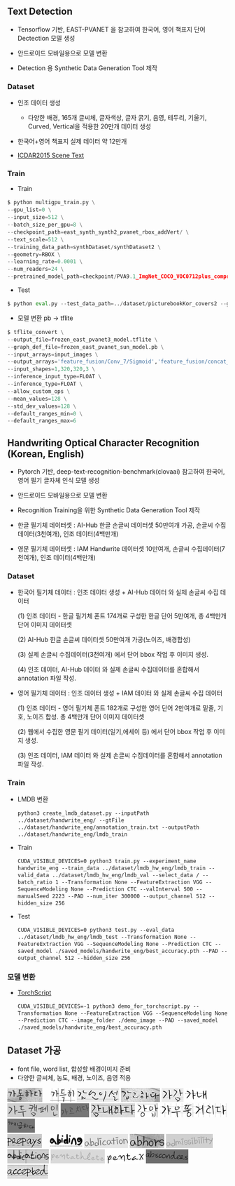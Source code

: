 ## Text Detection

- Tensorflow 기반, EAST-PVANET 을 참고하여 한국어, 영어 책표지 단어 Dectection 모델 생성

- 안드로이드 모바일용으로 모델 변환

- Detection 용 Synthetic Data Generation Tool 제작

### Dataset

  - 인조 데이터 생성 
    
    * 다양한 배경, 165개 글씨체, 글자색상, 글자 굵기, 음영, 테두리, 기울기, Curved, Vertical을 적용한 20만개 데이터 생성 
    
  - 한국어+영어 책표지 실제 데이터 약 12만개

  - [ICDAR2015 Scene Text](https://rrc.cvc.uab.es/?ch=4&com=downloads)
  
### Train
  
  - Train
  
``` Python
$ python multigpu_train.py \
--gpu_list=0 \
--input_size=512 \
--batch_size_per_gpu=8 \
--checkpoint_path=east_synth_synth2_pvanet_rbox_addVert/ \
--text_scale=512 \
--training_data_path=synthDataset/synthDataset2 \
--geometry=RBOX \
--learning_rate=0.0001 \
--num_readers=24 \
--pretrained_model_path=checkpoint/PVA9.1_ImgNet_COCO_VOC0712plus_compressed.ckpt
```
  - Test
  
  ``` Python
  $ python eval.py --test_data_path=../dataset/picturebookKor_covers2 --gpu_list=1 --checkpoint_path=east_synth_synth2_pvanet_rbox_addVert/ --checkpoint_path_more=model.ckpt-301991 --output_dir=output_picturebookKor_covers2_2
  ```
  
  - 모델 변환 pb -> tflite
  
  ``` Python
  $ tflite_convert \
  --output_file=frozen_east_pvanet3_model.tflite \
  --graph_def_file=frozen_east_pvanet_sun_model.pb \
  --input_arrays=input_images \
  --output_arrays='feature_fusion/Conv_7/Sigmoid','feature_fusion/concat_3' \
  --input_shapes=1,320,320,3 \
  --inference_input_type=FLOAT \
  --inference_type=FLOAT \
  --allow_custom_ops \
  --mean_values=128 \
  --std_dev_values=128 \
  --default_ranges_min=0 \
  --default_ranges_max=6

  ```
  
  
## Handwriting Optical Character Recognition (Korean, English)

- Pytorch 기반, deep-text-recognition-benchmark(clovaai) 참고하여 한국어, 영어 필기 글자체 인식 모델 생성

- 안드로이드 모바일용으로 모델 변환

- Recognition Training을 위한 Synthetic Data Generation Tool 제작

- 한글 필기체 데이터셋 : AI-Hub 한글 손글씨 데이터셋 50만여개 가공, 손글씨 수집데이터(3천여개), 인조 데이터(4백만개)

- 영문 필기체 데이터셋 : IAM Handwrite 데이터셋 10만여개, 손글씨 수집데이터(7천여개), 인조 데이터(4백만개)

### Dataset

  - 한국어 필기체 데이터 : 인조 데이터 생성 + AI-Hub 데이터 와 실제 손글씨 수집 데이터
  
    (1) 인조 데이터 - 한글 필기체 폰트 174개로 구성한 한글 단어 5만여개, 총 4백만개 단어 이미지 데이터셋
  
    (2) AI-Hub 한글 손글씨 데이터셋 50만여개 가공(노이즈, 배경합성)
  
    (3) 실제 손글씨 수집데이터(3천여개) 에서 단어 bbox 작업 후 이미지 생성.
  
    (4) 인조 데이터, AI-Hub 데이터 와 실제 손글씨 수집데이터를 혼합해서 annotation 파일 작성.
  
  - 영어 필기체 데이터 : 인조 데이터 생성 + IAM 데이터 와 실제 손글씨 수집 데이터 
  
    (1) 인조 데이터 - 영어 필기체 폰트 182개로 구성한 영어 단어 2만여개로 밑줄, 기호, 노이즈 합성. 총 4백만개 단어 이미지 데이터셋	
  
    (2) 웹에서 수집한 영문 필기 데이터(일기,에세이 등) 에서 단어 bbox 작업 후 이미지 생성.
  
    (3)	인조 데이터, IAM 데이터 와 실제 손글씨 수집데이터를 혼합해서 annotation 파일 작성.
    
### Train

  - LMDB 변환
    ```
    python3 create_lmdb_dataset.py --inputPath ../dataset/handwrite_eng/ --gtFile ../dataset/handwrite_eng/annotation_train.txt --outputPath ../dataset/handwrite_eng/lmdb_train
    ```
  - Train
    ```
    CUDA_VISIBLE_DEVICES=0 python3 train.py --experiment_name handwrite_eng --train_data ../dataset/lmdb_hw_eng/lmdb_train --valid_data ../dataset/lmdb_hw_eng/lmdb_val --select_data / --batch_ratio 1 --Transformation None --FeatureExtraction VGG --SequenceModeling None --Prediction CTC --valInterval 500 --manualSeed 2223 --PAD --num_iter 300000 --output_channel 512 --hidden_size 256
    ```
  - Test
    ```
    CUDA_VISIBLE_DEVICES=0 python3 test.py --eval_data ../dataset/lmdb_hw_eng/lmdb_test --Transformation None --FeatureExtraction VGG --SequenceModeling None --Prediction CTC --saved_model ./saved_models/handwrite_eng/best_accuracy.pth --PAD --output_channel 512 --hidden_size 256
    ```
    
### 모델 변환
  - [TorchScript](https://pytorch.org/docs/stable/jit.html#torchscript)
  
    ```
    CUDA_VISIBLE_DEVICES=-1 python3 demo_for_torchscript.py --Transformation None --FeatureExtraction VGG --SequenceModeling None --Prediction CTC --image_folder ./demo_image --PAD --saved_model ./saved_models/handwrite_eng/best_accuracy.pth
    ```

## Dataset 가공
  - font file, word list, 합성할 배경이미지 준비
  - 다양한 글씨체, 농도, 배경, 노이즈, 음영 적용
  
  <div align="left">
  <img src="https://github.com/iSPD/STUDYnet/blob/main/images/data/kor/25589_102_ft1.jpg"/>  <img src="https://github.com/iSPD/STUDYnet/blob/main/images/data/kor/25594_112_ft1.jpg"/>  <img src="https://github.com/iSPD/STUDYnet/blob/main/images/data/kor/485704_964_ft19.jpg"/>  <img src="https://github.com/iSPD/STUDYnet/blob/main/images/data/kor/485771_1098_ft19.jpg"/>  <img src="https://github.com/iSPD/STUDYnet/blob/main/images/data/kor/51076_1_ft2.jpg"/>  <img src="https://github.com/iSPD/STUDYnet/blob/main/images/data/kor/51106_61_ft2.jpg"/>
  <br>
  <img src="https://github.com/iSPD/STUDYnet/blob/main/images/data/kor/51128_105_ft2.jpg"/>  <img src="https://github.com/iSPD/STUDYnet/blob/main/images/data/kor/51158_165_ft2.jpg"/>  <img src="https://github.com/iSPD/STUDYnet/blob/main/images/data/kor/51491_831_ft2.jpg"/>  <img src="https://github.com/iSPD/STUDYnet/blob/main/images/data/kor/51664_1177_ft2.jpg"/>  <img src="https://github.com/iSPD/STUDYnet/blob/main/images/data/kor/51905_1659_ft2.jpg"/>  <img src="https://github.com/iSPD/STUDYnet/blob/main/images/data/kor/76827_426_ft3.jpg"/>
  
</div>
  <div align="left">
  <img src="https://github.com/iSPD/STUDYnet/blob/main/images/data/eng/103109_59752_ft4.jpg"/>  <img src="https://github.com/iSPD/STUDYnet/blob/main/images/data/eng/44153_270_ft2.jpg"/>  <img src="https://github.com/iSPD/STUDYnet/blob/main/images/data/eng/661339_226_ft30.jpg"/>  <img src="https://github.com/iSPD/STUDYnet/blob/main/images/data/eng/661349_266_ft30.jpg"/>  <img src="https://github.com/iSPD/STUDYnet/blob/main/images/data/eng/661562_1118_ft30.jpg"/> 
  <br>
  <img src="https://github.com/iSPD/STUDYnet/blob/main/images/data/eng/66185_227_ft3.jpg"/>  <img src="https://github.com/iSPD/STUDYnet/blob/main/images/data/eng/741531_56481_ft33.jpg"/>  <img src="https://github.com/iSPD/STUDYnet/blob/main/images/data/eng/741532_56485_ft33.jpg"/>  <img src="https://github.com/iSPD/STUDYnet/blob/main/images/data/eng/88273_408_ft4.jpg"/>  <img src="https://github.com/iSPD/STUDYnet/blob/main/images/data/eng/88312_564_ft4.jpg"/>
  </div>
